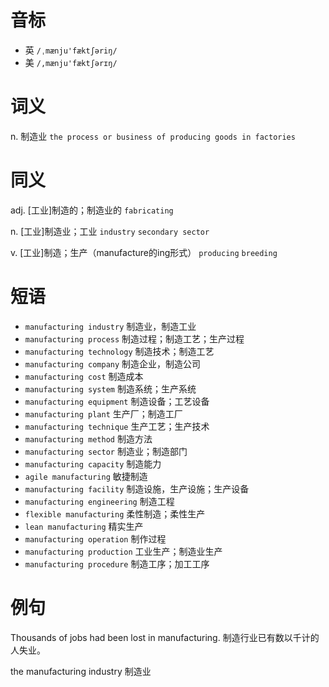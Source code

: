 # 音标

- 英 `/ˌmænju'fæktʃəriŋ/`
- 美 `/,mænju'fæktʃərɪŋ/`

# 词义

n. 制造业
`the process or business of producing goods in factories`

# 同义

adj. [工业]制造的；制造业的
`fabricating`

n. [工业]制造业；工业
`industry` `secondary sector`

v. [工业]制造；生产（manufacture的ing形式）
`producing` `breeding`

# 短语

- `manufacturing industry` 制造业，制造工业
- `manufacturing process` 制造过程；制造工艺；生产过程
- `manufacturing technology` 制造技术；制造工艺
- `manufacturing company` 制造企业，制造公司
- `manufacturing cost` 制造成本
- `manufacturing system` 制造系统；生产系统
- `manufacturing equipment` 制造设备；工艺设备
- `manufacturing plant` 生产厂；制造工厂
- `manufacturing technique` 生产工艺；生产技术
- `manufacturing method` 制造方法
- `manufacturing sector` 制造业；制造部门
- `manufacturing capacity` 制造能力
- `agile manufacturing` 敏捷制造
- `manufacturing facility` 制造设施，生产设施；生产设备
- `manufacturing engineering` 制造工程
- `flexible manufacturing` 柔性制造；柔性生产
- `lean manufacturing` 精实生产
- `manufacturing operation` 制作过程
- `manufacturing production` 工业生产；制造业生产
- `manufacturing procedure` 制造工序；加工工序

# 例句

Thousands of jobs had been lost in manufacturing.
制造行业已有数以千计的人失业。

the manufacturing industry
制造业


